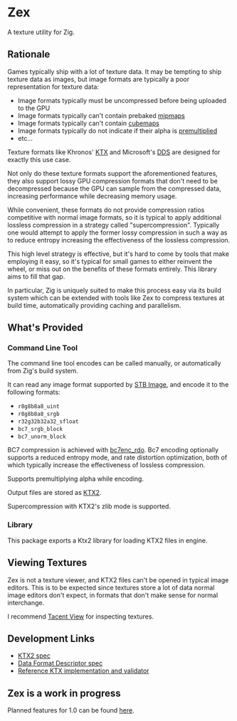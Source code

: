 # Zex

A texture utility for Zig.

## Rationale

Games typically ship with a lot of texture data. It may be tempting to ship texture data as images, but image formats are typically a poor representation for texture data:

* Image formats typically must be uncompressed before being uploaded to the GPU
* Image formats typically can't contain prebaked [mipmaps](https://en.wikipedia.org/wiki/Mipmap)
* Image formats typically can't contain [cubemaps](https://en.wikipedia.org/wiki/Cube_mapping)
* Image formats typically do not indicate if their alpha is [premultiplied](https://tomforsyth1000.github.io/blog.wiki.html#%5B%5BPremultiplied%20alpha%5D%5D)
* etc...

Texture formats like Khronos' [KTX](https://www.khronos.org/ktx/) and Microsoft's [DDS](https://learn.microsoft.com/en-us/windows/win32/direct3ddds/dx-graphics-dds-pguide) are designed for exactly this use case.

Not only do these texture formats support the aforementioned features, they also support lossy GPU compression formats that don't need to be decompressed because the GPU can sample from the compressed data, increasing performance while decreasing memory usage.

While convenient, these formats do not provide compression ratios competitive with normal image formats, so it is typical to apply additional lossless compression in a strategy called "supercompression". Typically one would attempt to apply the former lossy compression in such a way as to reduce entropy increasing the effectiveness of the lossless compression.

This high level strategy is effective, but it's hard to come by tools that make employing it easy, so it's typical for small games to either reinvent the wheel, or miss out on the benefits of these formats entirely. This library aims to fill that gap.

In particular, Zig is uniquely suited to make this process easy via its build system which can be extended with tools like Zex to compress textures at build time, automatically providing caching and parallelism.

## What's Provided

### Command Line Tool

The command line tool encodes can be called manually, or automatically from Zig's build system.

It can read any image format supported by [STB Image](https://github.com/nothings/stb/blob/master/stb_image.h), and encode it to the following formats:

* `r8g8b8a8_uint`
* `r8g8b8a8_srgb`
* `r32g32b32a32_sfloat`
* `bc7_srgb_block`
* `bc7_unorm_block`

BC7 compression is achieved with [bc7enc_rdo](https://github.com/richgel999/bc7enc_rdo/). Bc7 encoding optionally supports a reduced entropy mode, and rate distortion optimization, both of which typically increase the effectiveness of lossless compression.

Supports premultiplying alpha while encoding.

Output files are stored as [KTX2](https://www.khronos.org/ktx/).

Supercompression with KTX2's zlib mode is supported.

### Library

This package exports a Ktx2 library for loading KTX2 files in engine.

## Viewing Textures

Zex is not a texture viewer, and KTX2 files can't be opened in typical image editors. This is to be expected since textures store a lot of data normal image editors don't expect, in formats that don't make sense for normal interchange.

I recommend [Tacent View](https://github.com/bluescan/tacentview) for inspecting textures.

## Development Links

* [KTX2 spec](https://registry.khronos.org/KTX/specs/2.0/ktxspec.v2.html#prohibitedFormats)
* [Data Format Descriptor spec](https://registry.khronos.org/DataFormat/specs/1.3/dataformat.1.3.html)
* [Reference KTX implementation and validator](https://github.com/KhronosGroup/KTX-Software)

## Zex is a work in progress

Planned features for 1.0 can be found [here](https://github.com/Games-by-Mason/Zex/milestone/1).
